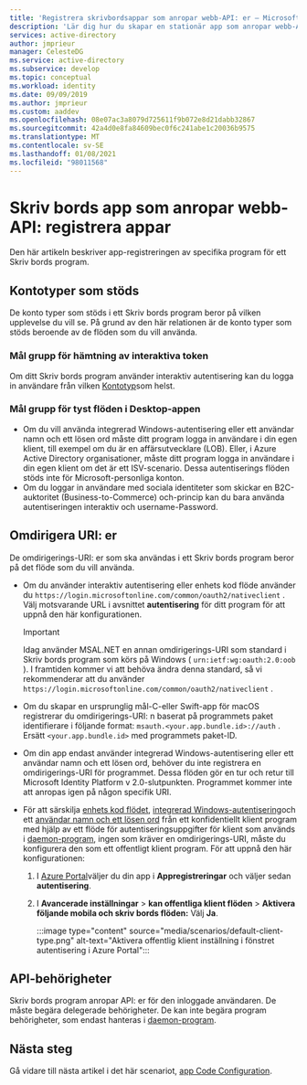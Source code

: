 ```yaml
---
title: 'Registrera skrivbordsappar som anropar webb-API: er – Microsoft Identity Platform | Azure'
description: 'Lär dig hur du skapar en stationär app som anropar webb-API: er (app-registrering)'
services: active-directory
author: jmprieur
manager: CelesteDG
ms.service: active-directory
ms.subservice: develop
ms.topic: conceptual
ms.workload: identity
ms.date: 09/09/2019
ms.author: jmprieur
ms.custom: aaddev
ms.openlocfilehash: 08e07ac3a8079d725611f9b072e8d21dabb32867
ms.sourcegitcommit: 42a4d0e8fa84609bec0f6c241abe1c20036b9575
ms.translationtype: MT
ms.contentlocale: sv-SE
ms.lasthandoff: 01/08/2021
ms.locfileid: "98011568"
---
```

# <a name="desktop-app-that-calls-web-apis-app-registration"></a>Skriv bords app som anropar webb-API: registrera appar

Den här artikeln beskriver app-registreringen av specifika program för ett Skriv bords program.

## <a name="supported-account-types"></a>Kontotyper som stöds

De konto typer som stöds i ett Skriv bords program beror på vilken upplevelse du vill se. På grund av den här relationen är de konto typer som stöds beroende av de flöden som du vill använda.

### <a name="audience-for-interactive-token-acquisition"></a>Mål grupp för hämtning av interaktiva token

Om ditt Skriv bords program använder interaktiv autentisering kan du logga in användare från vilken [Kontotyp](quickstart-register-app.md)som helst.

### <a name="audience-for-desktop-app-silent-flows"></a>Mål grupp för tyst flöden i Desktop-appen

- Om du vill använda integrerad Windows-autentisering eller ett användar namn och ett lösen ord måste ditt program logga in användare i din egen klient, till exempel om du är en affärsutvecklare (LOB). Eller, i Azure Active Directory organisationer, måste ditt program logga in användare i din egen klient om det är ett ISV-scenario. Dessa autentiserings flöden stöds inte för Microsoft-personliga konton.
- Om du loggar in användare med sociala identiteter som skickar en B2C-auktoritet (Business-to-Commerce) och-princip kan du bara använda autentiseringen interaktiv och username-Password.

## <a name="redirect-uris"></a>Omdirigera URI: er

De omdirigerings-URI: er som ska användas i ett Skriv bords program beror på det flöde som du vill använda.

- Om du använder interaktiv autentisering eller enhets kod flöde använder du `https://login.microsoftonline.com/common/oauth2/nativeclient` . Välj motsvarande URL i avsnittet **autentisering** för ditt program för att uppnå den här konfigurationen.

  > [!IMPORTANT]
  > Idag använder MSAL.NET en annan omdirigerings-URI som standard i Skriv bords program som körs på Windows ( `urn:ietf:wg:oauth:2.0:oob` ). I framtiden kommer vi att behöva ändra denna standard, så vi rekommenderar att du använder `https://login.microsoftonline.com/common/oauth2/nativeclient` .

- Om du skapar en ursprunglig mål-C-eller Swift-app för macOS registrerar du omdirigerings-URI: n baserat på programmets paket identifierare i följande format: `msauth.<your.app.bundle.id>://auth` . Ersätt `<your.app.bundle.id>` med programmets paket-ID.
- Om din app endast använder integrerad Windows-autentisering eller ett användar namn och ett lösen ord, behöver du inte registrera en omdirigerings-URI för programmet. Dessa flöden gör en tur och retur till Microsoft Identity Platform v 2.0-slutpunkten. Programmet kommer inte att anropas igen på någon specifik URI.
- För att särskilja [enhets kod flödet](scenario-desktop-acquire-token.md#device-code-flow), [integrerad Windows-autentisering](scenario-desktop-acquire-token.md#integrated-windows-authentication)och ett [användar namn och ett lösen ord](scenario-desktop-acquire-token.md#username-and-password) från ett konfidentiellt klient program med hjälp av ett flöde för autentiseringsuppgifter för klient som används i [daemon-program](scenario-daemon-overview.md), ingen som kräver en omdirigerings-URI, måste du konfigurera den som ett offentligt klient program. För att uppnå den här konfigurationen:

    1. I <a href="https://portal.azure.com/" target="_blank"> <span class="docon docon-navigate-external x-hidden-focus"></span> Azure Portal</a>väljer du din app i **Appregistreringar** och väljer sedan **autentisering**.
    1. I **Avancerade inställningar**  >  **kan offentliga klient flöden**  >  **Aktivera följande mobila och skriv bords flöden:** Välj **Ja**.

        :::image type="content" source="media/scenarios/default-client-type.png" alt-text="Aktivera offentlig klient inställning i fönstret autentisering i Azure Portal":::

## <a name="api-permissions"></a>API-behörigheter

Skriv bords program anropar API: er för den inloggade användaren. De måste begära delegerade behörigheter. De kan inte begära program behörigheter, som endast hanteras i [daemon-program](scenario-daemon-overview.md).

## <a name="next-steps"></a>Nästa steg

Gå vidare till nästa artikel i det här scenariot, [app Code Configuration](scenario-desktop-app-configuration.md).
